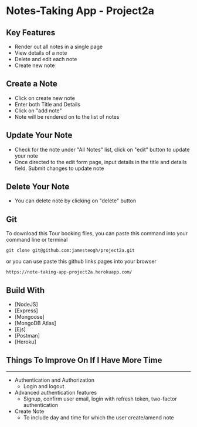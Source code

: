 # Notes-Taking App - Project2a

## Key Features

- Render out all notes in a single page
- View details of a note
- Delete and edit each note
- Create new note

## Create a Note

- Click on create new note
- Enter both Title and Details
- Click on "add note"
- Note will be rendered on to the list of notes

## Update Your Note

- Check for the note under "All Notes" list, click on "edit" button to update your note
- Once directed to the edit form page, input details in the title and details field. Submit changes to update note

## Delete Your Note

- You can delete note by clicking on "delete" button

## Git

To download this Tour booking files, you can paste this command into your command line or terminal

    git clone git@github.com:jamesteogh/project2a.git

or you can use paste this github links pages into your browser

    https://note-taking-app-project2a.herokuapp.com/

## Build With

- [NodeJS]
- [Express]
- [Mongoose]
- [MongoDB Atlas]
- [Ejs]
- [Postman]
- [Heroku]

## Things To Improve On If I Have More Time

---

- Authentication and Authorization
  - Login and logout
- Advanced authentication features
  - Signup, confirm user email, login with refresh token, two-factor authentication
- Create Note
  - To include day and time for which the user create/amend note
